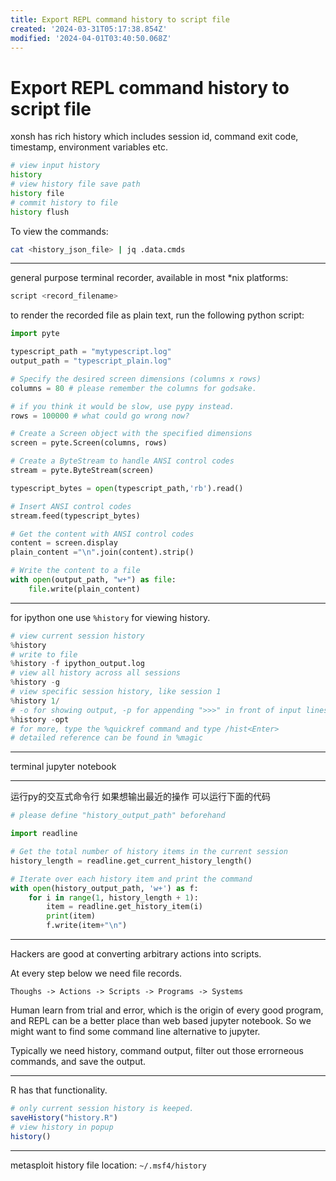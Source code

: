 ```yaml
---
title: Export REPL command history to script file
created: '2024-03-31T05:17:38.854Z'
modified: '2024-04-01T03:40:50.068Z'
---
```


# Export REPL command history to script file

xonsh has rich history which includes session id, command exit code, timestamp, environment variables etc.

```bash
# view input history
history
# view history file save path
history file
# commit history to file
history flush
```

To view the commands:
```bash
cat <history_json_file> | jq .data.cmds
```

---

general purpose terminal recorder, available in most *nix platforms:

```bash
script <record_filename>
```

to render the recorded file as plain text, run the following python script:

```python
import pyte

typescript_path = "mytypescript.log"
output_path = "typescript_plain.log"

# Specify the desired screen dimensions (columns x rows)
columns = 80 # please remember the columns for godsake.

# if you think it would be slow, use pypy instead.
rows = 100000 # what could go wrong now?

# Create a Screen object with the specified dimensions
screen = pyte.Screen(columns, rows)

# Create a ByteStream to handle ANSI control codes
stream = pyte.ByteStream(screen)

typescript_bytes = open(typescript_path,'rb').read()

# Insert ANSI control codes
stream.feed(typescript_bytes)

# Get the content with ANSI control codes
content = screen.display
plain_content ="\n".join(content).strip()

# Write the content to a file
with open(output_path, "w+") as file:
    file.write(plain_content)
```

---

for ipython one use `%history` for viewing history.

```python
# view current session history
%history
# write to file
%history -f ipython_output.log
# view all history across all sessions
%history -g
# view specific session history, like session 1
%history 1/
# -o for showing output, -p for appending ">>>" in front of input lines, -t for translating magic functions into valid python code
%history -opt
# for more, type the %quickref command and type /hist<Enter>
# detailed reference can be found in %magic
```

---

terminal jupyter notebook

---

运行py的交互式命令行 如果想输出最近的操作 可以运行下面的代码

```python
# please define "history_output_path" beforehand

import readline

# Get the total number of history items in the current session
history_length = readline.get_current_history_length()

# Iterate over each history item and print the command
with open(history_output_path, 'w+') as f:
    for i in range(1, history_length + 1):
        item = readline.get_history_item(i)
        print(item)
        f.write(item+"\n")

```
---

Hackers are good at converting arbitrary actions into scripts.

At every step below we need file records.

```
Thoughs -> Actions -> Scripts -> Programs -> Systems
```

Human learn from trial and error, which is the origin of every good program, and REPL can be a better place than web based jupyter notebook. So we might want to find some command line alternative to jupyter.

Typically we need history, command output, filter out those errorneous commands, and save the output.

---

R has that functionality.

```r
# only current session history is keeped.
saveHistory("history.R")
# view history in popup
history()
```

---

metasploit history file location: `~/.msf4/history`

